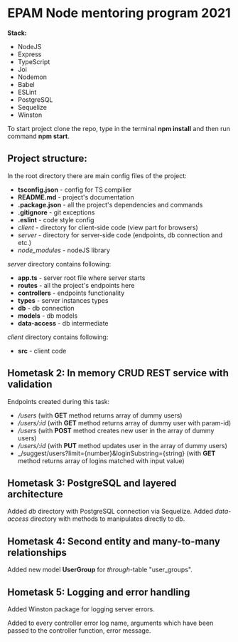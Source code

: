 # EPAM Node mentoring program 2021

**Stack:**
* NodeJS
* Express
* TypeScript
* Joi
* Nodemon
* Babel
* ESLint
* PostgreSQL
* Sequelize
* Winston

To start project clone the repo, type in the terminal **npm install** and then run command **npm start**.

## Project structure:
In the root directory there are main config files of the project:
* **tsconfig.json** - config for TS compilier
* **README.md** - project's documentation
* **.package.json** - all the project's dependencies and commands
* **.gitignore** - git exceptions
* **.eslint** - code style config
* _client_ - directory for client-side code (view part for browsers)
* _server_ - directory for server-side code (endpoints, db connection and etc.)
* *node_modules* - nodeJS library

_server_ directory contains following:
* **app.ts** - server root file where server starts
* **routes** - all the project's endpoints here
* **controllers** - endpoints functionality
* **types** - server instances types
* **db** - db connection
* **models** - db models
* **data-access** - db intermediate

_client_ directory contains following:
* **src** - client code

## Hometask 2:  In memory CRUD REST service with validation

Endpoints created during this task:
* _/users_ (with **GET** method returns array of dummy users)
* _/users/:id_  (with **GET** method returns array of dummy user with param-id)
* _/users_  (with **POST** method creates new user in the array of dummy users)
* _/users/:id_ (with **PUT** method updates user in the array of dummy users)
* _/suggest/users?limit={number}&loginSubstring={string}  (with **GET** method returns array of logins matched with input value)

## Hometask 3: PostgreSQL and layered architecture
Added _db_ directory with PostgreSQL connection via Sequelize.
Added _data-access_ directory with methods to manipulates directly to db.

## Hometask 4: Second entity and many-to-many relationships
Added new model **UserGroup** for _through_-table "user_groups".

## Hometask 5: Logging and error handling
Added Winston package for logging server errors.


Added to every controller error log name, arguments which have been passed to the controller function, error message.